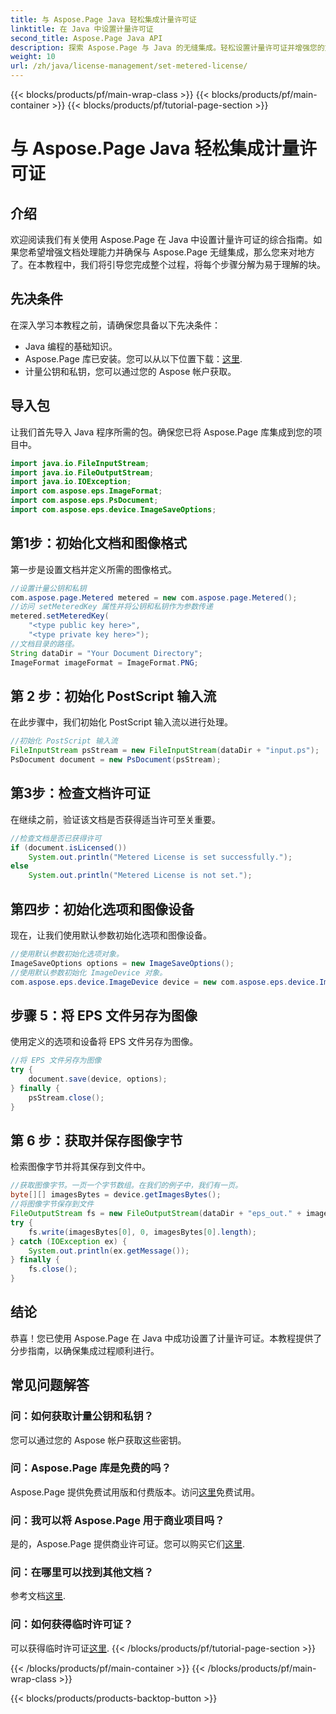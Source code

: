 ```yaml
---
title: 与 Aspose.Page Java 轻松集成计量许可证
linktitle: 在 Java 中设置计量许可证
second_title: Aspose.Page Java API
description: 探索 Aspose.Page 与 Java 的无缝集成。轻松设置计量许可证并增强您的文档处理能力。
weight: 10
url: /zh/java/license-management/set-metered-license/
---
```


{{< blocks/products/pf/main-wrap-class >}}
{{< blocks/products/pf/main-container >}}
{{< blocks/products/pf/tutorial-page-section >}}

# 与 Aspose.Page Java 轻松集成计量许可证

## 介绍
欢迎阅读我们有关使用 Aspose.Page 在 Java 中设置计量许可证的综合指南。如果您希望增强文档处理能力并确保与 Aspose.Page 无缝集成，那么您来对地方了。在本教程中，我们将引导您完成整个过程，将每个步骤分解为易于理解的块。
## 先决条件
在深入学习本教程之前，请确保您具备以下先决条件：
- Java 编程的基础知识。
-  Aspose.Page 库已安装。您可以从以下位置下载：[这里](https://releases.aspose.com/page/java/).
- 计量公钥和私钥，您可以通过您的 Aspose 帐户获取。
## 导入包
让我们首先导入 Java 程序所需的包。确保您已将 Aspose.Page 库集成到您的项目中。
```java
import java.io.FileInputStream;
import java.io.FileOutputStream;
import java.io.IOException;
import com.aspose.eps.ImageFormat;
import com.aspose.eps.PsDocument;
import com.aspose.eps.device.ImageSaveOptions;

```
## 第1步：初始化文档和图像格式
第一步是设置文档并定义所需的图像格式。
```java
//设置计量公钥和私钥
com.aspose.page.Metered metered = new com.aspose.page.Metered();
//访问 setMeteredKey 属性并将公钥和私钥作为参数传递
metered.setMeteredKey(
    "<type public key here>",
    "<type private key here>");
//文档目录的路径。
String dataDir = "Your Document Directory";
ImageFormat imageFormat = ImageFormat.PNG;
```
## 第 2 步：初始化 PostScript 输入流
在此步骤中，我们初始化 PostScript 输入流以进行处理。
```java
//初始化 PostScript 输入流
FileInputStream psStream = new FileInputStream(dataDir + "input.ps");
PsDocument document = new PsDocument(psStream);
```
## 第3步：检查文档许可证
在继续之前，验证该文档是否获得适当许可至关重要。
```java
//检查文档是否已获得许可
if (document.isLicensed())
    System.out.println("Metered License is set successfully.");
else
    System.out.println("Metered License is not set.");
```
## 第四步：初始化选项和图像设备
现在，让我们使用默认参数初始化选项和图像设备。
```java
//使用默认参数初始化选项对象。
ImageSaveOptions options = new ImageSaveOptions();
//使用默认参数初始化 ImageDevice 对象。
com.aspose.eps.device.ImageDevice device = new com.aspose.eps.device.ImageDevice();
```
## 步骤 5：将 EPS 文件另存为图像
使用定义的选项和设备将 EPS 文件另存为图像。
```java
//将 EPS 文件另存为图像
try {
    document.save(device, options);
} finally {
    psStream.close();
}
```
## 第 6 步：获取并保存图像字节
检索图像字节并将其保存到文件中。
```java
//获取图像字节。一页一个字节数组。在我们的例子中，我们有一页。
byte[][] imagesBytes = device.getImagesBytes();
//将图像字节保存到文件
FileOutputStream fs = new FileOutputStream(dataDir + "eps_out." + imageFormat.toString().toLowerCase());
try {
    fs.write(imagesBytes[0], 0, imagesBytes[0].length);
} catch (IOException ex) {
    System.out.println(ex.getMessage());
} finally {
    fs.close();
}
```
## 结论
恭喜！您已使用 Aspose.Page 在 Java 中成功设置了计量许可证。本教程提供了分步指南，以确保集成过程顺利进行。
## 常见问题解答
### 问：如何获取计量公钥和私钥？
您可以通过您的 Aspose 帐户获取这些密钥。
### 问：Aspose.Page 库是免费的吗？
 Aspose.Page 提供免费试用版和付费版本。访问[这里](https://releases.aspose.com/)免费试用。
### 问：我可以将 Aspose.Page 用于商业项目吗？
是的，Aspose.Page 提供商业许可证。您可以购买它们[这里](https://purchase.aspose.com/buy).
### 问：在哪里可以找到其他文档？
参考文档[这里](https://reference.aspose.com/page/java/).
### 问：如何获得临时许可证？
可以获得临时许可证[这里](https://purchase.aspose.com/temporary-license/).
{{< /blocks/products/pf/tutorial-page-section >}}

{{< /blocks/products/pf/main-container >}}
{{< /blocks/products/pf/main-wrap-class >}}

{{< blocks/products/products-backtop-button >}}
